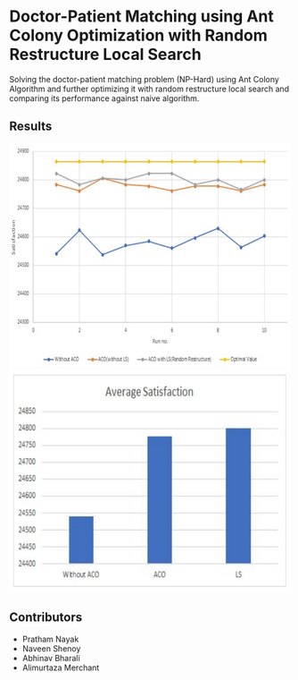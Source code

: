 # Doctor-Patient Matching using Ant Colony Optimization with Random Restructure Local Search

Solving the doctor-patient matching problem (NP-Hard) using Ant Colony Algorithm and further optimizing it with random restructure local search and comparing its performance against naive algorithm.

## Results

<img src="https://github.com/spectre900/Doctor-Patient-Matching-using-ACO-with-Local-Search/blob/main/plot1.png" height="400" width="600"> <img src="https://github.com/spectre900/Doctor-Patient-Matching-using-ACO-with-Local-Search/blob/main/plot2.png" height="400" width="600">

## Contributors 
* Pratham Nayak
* Naveen Shenoy 
* Abhinav Bharali
* Alimurtaza Merchant
